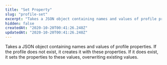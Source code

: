 ```yaml
---
title: "Set Property"
slug: "profile-set"
excerpt: "Takes a JSON object containing names and values of profile properties. If the profile does not exist, it creates it with these properties. If it does exist, it sets the properties to these values, overwriting existing values."
hidden: false
createdAt: "2020-10-20T00:41:26.248Z"
updatedAt: "2020-10-20T00:41:26.248Z"
---
```

Takes a JSON object containing names and values of profile properties. If the profile does not exist, it creates it with these properties. If it does exist, it sets the properties to these values, overwriting existing values.